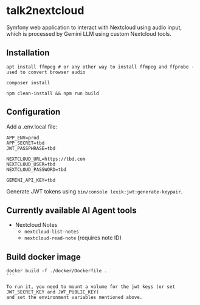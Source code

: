 # talk2nextcloud

Symfony web application to interact with Nextcloud using audio input, which is processed by Gemini LLM using 
custom Nextcloud tools.

## Installation

````shell
apt install ffmpeg # or any other way to install ffmpeg and ffprobe - used to convert browser audio

composer install

npm clean-install && npm run build
````

## Configuration

Add a .env.local file:

````dotenv
APP_ENV=prod
APP_SECRET=tbd
JWT_PASSPHRASE=tbd

NEXTCLOUD_URL=https://tbd.com
NEXTCLOUD_USER=tbd
NEXTCLOUD_PASSWORD=tbd

GEMINI_API_KEY=tbd
````

Generate JWT tokens using `bin/console lexik:jwt:generate-keypair`.

## Currently available AI Agent tools

- Nextcloud Notes
  - `nextcloud-list-notes`
  - `nextcloud-read-note` (requires note ID)

## Build docker image

````shell
docker build -f ./docker/Dockerfile .
```

To run it, you need to mount a volume for the jwt keys (or set JWT_SECRET_KEY and JWT_PUBLIC_KEY)
and set the environment variables mentioned above.
